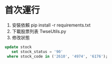 # 首次運行
1. 安裝依賴
pip install -r requirements.txt
2. 下載股票列表
TwseUtils.py
3. 修改狀態
```sql
update stock
   set stock_status = '90'
 where stock_code in ('2610', '4974', '6176');
```